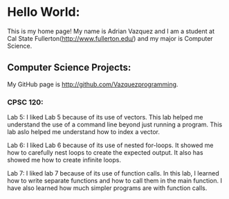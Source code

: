 # Hello World:

This is my home page!  My name is Adrian Vazquez and I am a student at Cal State Fullerton(http://www.fullerton.edu/) and my major is Computer Science.

## Computer Science Projects:

My GitHub page is http://github.com/Vazquezprogramming.

### CPSC 120:

Lab 5:
I liked Lab 5 because of its use of vectors.  This lab helped me understand the use of a command line beyond just running a program.  This lab aslo helped me understand how to index a vector.

Lab 6:
I liked Lab 6 because of its use of nested for-loops.  It showed me how to carefully nest loops to create the expected output.  It also has showed me how to create infinite loops.

Lab 7:
I liked lab 7 because of its use of function calls.  In this lab, I learned how to write separate functions and how to call them in the main function.  I have also learned how much simpler programs are with function calls.
